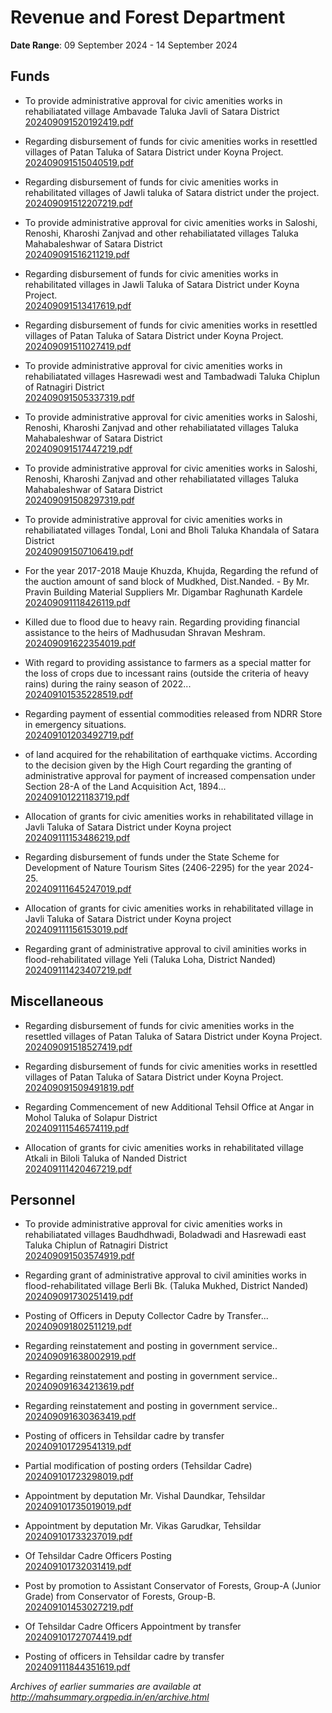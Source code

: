# Revenue and Forest Department

**Date Range**: 09 September 2024 - 14 September 2024


## Funds
- To provide administrative approval for civic amenities works in rehabiliatated village Ambavade Taluka Javli of Satara District\
  [202409091520192419.pdf](https://gr.maharashtra.gov.in/Site/Upload/Government%20Resolutions/English/202409091520192419.pdf)

- Regarding disbursement of funds for civic amenities works in resettled villages of Patan Taluka of Satara District under Koyna Project.\
  [202409091515040519.pdf](https://gr.maharashtra.gov.in/Site/Upload/Government%20Resolutions/English/202409091515040519.pdf)

- Regarding disbursement of funds for civic amenities works in rehabilitated villages of Jawli taluka of Satara district under the project.\
  [202409091512207219.pdf](https://gr.maharashtra.gov.in/Site/Upload/Government%20Resolutions/English/202409091512207219.pdf)

- To provide administrative approval for civic amenities works in Saloshi, Renoshi, Kharoshi Zanjvad and other rehabiliatated villages Taluka Mahabaleshwar of Satara District\
  [202409091516211219.pdf](https://gr.maharashtra.gov.in/Site/Upload/Government%20Resolutions/English/202409091516211219.pdf)

- Regarding disbursement of funds for civic amenities works in rehabilitated villages in Jawli Taluka of Satara District under Koyna Project.\
  [202409091513417619.pdf](https://gr.maharashtra.gov.in/Site/Upload/Government%20Resolutions/English/202409091513417619.pdf)

- Regarding disbursement of funds for civic amenities works in resettled villages of Patan Taluka of Satara District under Koyna Project.\
  [202409091511027419.pdf](https://gr.maharashtra.gov.in/Site/Upload/Government%20Resolutions/English/202409091511027419.pdf)

- To provide administrative approval for civic amenities works in rehabiliatated villages Hasrewadi west and Tambadwadi Taluka Chiplun of Ratnagiri District\
  [202409091505337319.pdf](https://gr.maharashtra.gov.in/Site/Upload/Government%20Resolutions/English/202409091505337319.pdf)

- To provide administrative approval for civic amenities works in Saloshi, Renoshi, Kharoshi Zanjvad and other rehabiliatated villages  Taluka Mahabaleshwar of Satara District\
  [202409091517447219.pdf](https://gr.maharashtra.gov.in/Site/Upload/Government%20Resolutions/English/202409091517447219.pdf)

- To provide administrative approval for civic amenities works in Saloshi, Renoshi, Kharoshi Zanjvad and other rehabiliatated villages Taluka Mahabaleshwar of Satara District\
  [202409091508297319.pdf](https://gr.maharashtra.gov.in/Site/Upload/Government%20Resolutions/English/202409091508297319.pdf)

- To provide administrative approval for civic amenities works in rehabiliatated villages Tondal, Loni and Bholi Taluka Khandala of Satara District\
  [202409091507106419.pdf](https://gr.maharashtra.gov.in/Site/Upload/Government%20Resolutions/English/202409091507106419.pdf)

- For the year 2017-2018 Mauje Khuzda, Khujda, Regarding the refund of the auction amount of sand block of Mudkhed, Dist.Nanded. - By Mr. Pravin Building Material Suppliers Mr. Digambar  Raghunath Kardele\
  [202409091118426119.pdf](https://gr.maharashtra.gov.in/Site/Upload/Government%20Resolutions/English/202409091118426119.pdf)

- Killed due to flood due to heavy rain. Regarding providing financial assistance to the heirs of Madhusudan Shravan Meshram.\
  [202409091622354019.pdf](https://gr.maharashtra.gov.in/Site/Upload/Government%20Resolutions/English/202409091622354019.pdf)

- With regard to providing assistance to farmers as a special matter for the loss of crops due to incessant rains (outside the criteria of heavy rains) during the rainy season of 2022...\
  [202409101535228519.pdf](https://gr.maharashtra.gov.in/Site/Upload/Government%20Resolutions/English/202409101535228519.pdf)

- Regarding payment of essential commodities released from NDRR Store in emergency situations.\
  [202409101203492719.pdf](https://gr.maharashtra.gov.in/Site/Upload/Government%20Resolutions/English/202409101203492719.pdf)

- of land acquired for the rehabilitation of earthquake victims. According to the decision given by the High Court regarding the granting of administrative approval for payment of increased compensation under Section 28-A of the Land Acquisition Act, 1894...\
  [202409101221183719.pdf](https://gr.maharashtra.gov.in/Site/Upload/Government%20Resolutions/English/202409101221183719.pdf)

- Allocation of grants for civic amenities works in rehabilitated village in Javli Taluka of Satara District under Koyna project\
  [202409111153486219.pdf](https://gr.maharashtra.gov.in/Site/Upload/Government%20Resolutions/English/202409111153486219.pdf)

- Regarding disbursement of funds under the State Scheme for Development of Nature Tourism Sites (2406-2295) for the year 2024-25.\
  [202409111645247019.pdf](https://gr.maharashtra.gov.in/Site/Upload/Government%20Resolutions/English/202409111645247019.pdf)

- Allocation of grants for civic amenities works in rehabilitated village in Javli Taluka of Satara District under Koyna project\
  [202409111156153019.pdf](https://gr.maharashtra.gov.in/Site/Upload/Government%20Resolutions/English/202409111156153019.pdf)

- Regarding grant of administrative approval to civil aminities works in flood-rehabilitated village Yeli (Taluka Loha, District Nanded)\
  [202409111423407219.pdf](https://gr.maharashtra.gov.in/Site/Upload/Government%20Resolutions/English/202409111423407219.pdf)

## Miscellaneous
- Regarding disbursement of funds for civic amenities works in the resettled villages of Patan Taluka of Satara District under Koyna Project.\
  [202409091518527419.pdf](https://gr.maharashtra.gov.in/Site/Upload/Government%20Resolutions/English/202409091518527419.pdf)

- Regarding disbursement of funds for civic amenities works in resettled villages of Patan Taluka of Satara District under Koyna Project.\
  [202409091509491819.pdf](https://gr.maharashtra.gov.in/Site/Upload/Government%20Resolutions/English/202409091509491819.pdf)

- Regarding Commencement of new Additional Tehsil Office at Angar in Mohol Taluka of Solapur District\
  [202409111546574119.pdf](https://gr.maharashtra.gov.in/Site/Upload/Government%20Resolutions/English/202409111546574119.pdf)

- Allocation of grants for civic amenities works in rehabilitated village Atkali in Biloli Taluka of Nanded District\
  [202409111420467219.pdf](https://gr.maharashtra.gov.in/Site/Upload/Government%20Resolutions/English/202409111420467219.pdf)

## Personnel
- To provide administrative approval for civic amenities works in rehabiliatated villages Baudhdhwadi, Boladwadi and Hasrewadi east Taluka Chiplun of Ratnagiri District\
  [202409091503574919.pdf](https://gr.maharashtra.gov.in/Site/Upload/Government%20Resolutions/English/202409091503574919.pdf)

- Regarding grant of administrative approval to civil aminities works in flood-rehabilitated village Berli Bk. (Taluka Mukhed, District Nanded)\
  [202409091730251419.pdf](https://gr.maharashtra.gov.in/Site/Upload/Government%20Resolutions/English/202409091730251419.pdf)

- Posting of Officers in Deputy Collector Cadre by Transfer...\
  [202409091802511219.pdf](https://gr.maharashtra.gov.in/Site/Upload/Government%20Resolutions/English/202409091802511219.pdf)

- Regarding reinstatement and posting in government service..\
  [202409091638002919.pdf](https://gr.maharashtra.gov.in/Site/Upload/Government%20Resolutions/English/202409091638002919.pdf)

- Regarding reinstatement and posting in government service..\
  [202409091634213619.pdf](https://gr.maharashtra.gov.in/Site/Upload/Government%20Resolutions/English/202409091634213619.pdf)

- Regarding reinstatement and posting in government service..\
  [202409091630363419.pdf](https://gr.maharashtra.gov.in/Site/Upload/Government%20Resolutions/English/202409091630363419.pdf)

- Posting of officers in Tehsildar cadre by transfer\
  [202409101729541319.pdf](https://gr.maharashtra.gov.in/Site/Upload/Government%20Resolutions/English/202409101729541319.pdf)

- Partial modification of posting orders  (Tehsildar Cadre)\
  [202409101723298019.pdf](https://gr.maharashtra.gov.in/Site/Upload/Government%20Resolutions/English/202409101723298019.pdf)

- Appointment by deputation Mr. Vishal Daundkar, Tehsildar\
  [202409101735019019.pdf](https://gr.maharashtra.gov.in/Site/Upload/Government%20Resolutions/English/202409101735019019.pdf)

- Appointment by deputation Mr. Vikas Garudkar, Tehsildar\
  [202409101733237019.pdf](https://gr.maharashtra.gov.in/Site/Upload/Government%20Resolutions/English/202409101733237019.pdf)

- Of Tehsildar Cadre Officers Posting\
  [202409101732031419.pdf](https://gr.maharashtra.gov.in/Site/Upload/Government%20Resolutions/English/202409101732031419.pdf)

- Post by promotion to Assistant Conservator of Forests, Group-A (Junior Grade) from Conservator of Forests, Group-B.\
  [202409101453027219.pdf](https://gr.maharashtra.gov.in/Site/Upload/Government%20Resolutions/English/202409101453027219.pdf)

- Of Tehsildar Cadre Officers Appointment by transfer\
  [202409101727074419.pdf](https://gr.maharashtra.gov.in/Site/Upload/Government%20Resolutions/English/202409101727074419.pdf)

- Posting of officers in Tehsildar cadre by transfer\
  [202409111844351619.pdf](https://gr.maharashtra.gov.in/Site/Upload/Government%20Resolutions/English/202409111844351619.pdf)


*Archives of earlier summaries are available at http://mahsummary.orgpedia.in/en/archive.html*